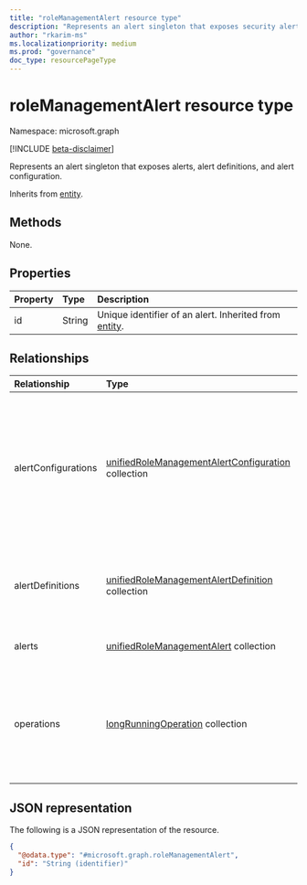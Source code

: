 ```yaml
---
title: "roleManagementAlert resource type"
description: "Represents an alert singleton that exposes security alerts, definitions, and configurations in PIM for Azure AD roles."
author: "rkarim-ms"
ms.localizationpriority: medium
ms.prod: "governance"
doc_type: resourcePageType
---
```


# roleManagementAlert resource type

Namespace: microsoft.graph

[!INCLUDE [beta-disclaimer](../../includes/beta-disclaimer.md)]

Represents an alert singleton that exposes alerts, alert definitions, and alert configuration.

Inherits from [entity](../resources/entity.md).

## Methods
None.

## Properties
|Property|Type|Description|
|:---|:---|:---|
|id|String|Unique identifier of an alert. Inherited from [entity](../resources/entity.md).|

## Relationships
|Relationship|Type|Description|
|:---|:---|:---|
|alertConfigurations|[unifiedRoleManagementAlertConfiguration](../resources/unifiedrolemanagementalertconfiguration.md) collection|The various configurations of an alert for Azure AD roles. Pre-defined and cannot be created or deleted, but some of the configurations can be modified.|
|alertDefinitions|[unifiedRoleManagementAlertDefinition](../resources/unifiedrolemanagementalertdefinition.md) collection|Contain description, impact, mitigation, prevention to describe alerts.|
|alerts|[unifiedRoleManagementAlert](../resources/unifiedrolemanagementalert.md) collection|Represents the alert entity.|
|operations|[longRunningOperation](../resources/longrunningoperation.md) collection|Represents operations on resources which take a long time to complete and can run in the background until operation completion.|

## JSON representation
The following is a JSON representation of the resource.
<!-- {
  "blockType": "resource",
  "keyProperty": "id",
  "@odata.type": "microsoft.graph.roleManagementAlert",
  "baseType": "microsoft.graph.entity",
  "openType": false
}
-->
``` json
{
  "@odata.type": "#microsoft.graph.roleManagementAlert",
  "id": "String (identifier)"
}
```

